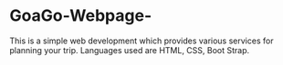 # GoaGo-Webpage-
This is a simple web development which provides various services for planning your trip.
Languages used are HTML, CSS, Boot Strap.
